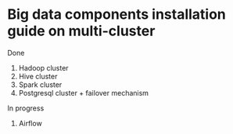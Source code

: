 # Big data components installation guide on multi-cluster

Done
1. Hadoop cluster
2. Hive cluster
3. Spark cluster
4. Postgresql cluster + failover mechanism

In progress
1. Airflow
